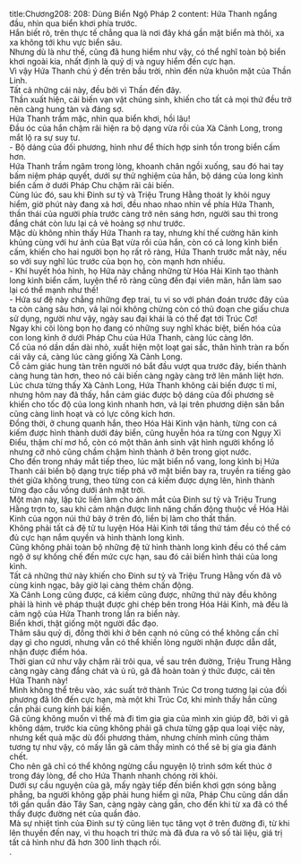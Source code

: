 title:Chương208: 208: Dùng Biển Ngộ Pháp 2
content:
Hứa Thanh ngẩng đầu, nhìn qua biển khơi phía trước.<br>Hắn biết rõ, trên thực tế chẳng qua là nơi đây khá gần mặt biển mà thôi, xa xa không tới khu vực biển sâu.<br>Nhưng dù là như thế, cũng đã hung hiểm như vậy, có thể nghĩ toàn bộ biển khơi ngoài kia, nhất định là quỷ dị và nguy hiểm đến cực hạn.<br>Vì vậy Hứa Thanh chú ý đến trên bầu trời, nhìn đến nửa khuôn mặt của Thần Linh.<br>Tất cả những cái này, đều bởi vì Thần đến đây.<br>Thần xuất hiện, cải biến vạn vật chúng sinh, khiến cho tất cả mọi thứ đều trở nên càng hung tàn và đáng sợ.<br>Hứa Thanh trầm mặc, nhìn qua biển khơi, hồi lâu!<br>Đầu óc của hắn chậm rãi hiện ra bộ dạng vừa rồi của Xà Cảnh Long, trong mắt lộ ra sự suy tư.<br>- Bộ dáng của đối phương, hình như để thích hợp sinh tồn trong biển cấm hơn.<br>Hứa Thanh trầm ngâm trong lòng, khoanh chân ngồi xuống, sau đó hai tay bấm niệm pháp quyết, dưới sự thử nghiệm của hắn, bộ dáng của long kình biển cấm ở dưới Pháp Chu chậm rãi cải biến.<br>Cùng lúc đó, sau khi Đinh sư tỷ và Triệu Trung Hằng thoát ly khỏi nguy hiểm, giờ phút này đang xả hơi, đều nhao nhao nhìn về phía Hứa Thanh, thần thái của người phía trước càng trở nên sáng hơn, người sau thì trong đắng chát còn lưu lại cả vẻ hoảng sợ như trước.<br>Mặc dù không nhìn thấy Hứa Thanh ra tay, nhưng khí thế cường hãn kinh khủng cùng với hư ảnh của Bạt vừa rồi của hắn, còn có cả long kình biển cấm, khiến cho hai người bọn họ rất rõ ràng, Hứa Thanh trước mắt này, nếu so với suy nghĩ lúc trước của bọn họ, còn mạnh hơn nhiều.<br>- Khí huyết hóa hình, họ Hứa này chẳng những từ Hóa Hải Kinh tạo thành long kình biển cấm, luyện thể rõ ràng cũng đến đại viên mãn, hắn làm sao lại có thể mạnh như thế!<br>- Hứa sư đệ này chẳng những đẹp trai, tu vi so với phán đoán trước đây của ta còn càng sâu hơn, vả lại nói không chừng còn có thủ đoạn che giấu chưa sử dụng, người như vậy, ngày sau đại khái là có thể đạt tới Trúc Cơ!<br>Ngay khi cõi lòng bọn họ đang có những suy nghĩ khác biệt, biến hóa của con long kình ở dưới Pháp Chu của Hứa Thanh, càng lúc càng lớn.<br>Cổ của nó dần dần dài nhỏ, xuất hiện một loạt gai sắc, thân hình tràn ra bốn cái vây cá, càng lúc càng giống Xà Cảnh Long.<br>Cỗ cảm giác hung tàn trên người nó bắt đầu vượt qua trước đây, biến thành càng hung tàn hơn, theo nó cải biến càng ngày càng trở lên mãnh liệt hơn.<br>Lúc chưa từng thấy Xà Cảnh Long, Hứa Thanh không cải biến được tỉ mỉ, nhưng hôm nay đã thấy, hắn cảm giác được bộ dáng của đối phương sẽ khiến cho tốc độ của long kình nhanh hơn, vả lại trên phương diện săn bắn cũng càng linh hoạt và có lực công kích hơn.<br>Đồng thời, ở chung quanh hắn, theo Hóa Hải Kinh vận hành, từng con cá kiếm được hình thành dưới đáy biển, cũng huyễn hóa ra từng con Ngụy Xỉ Điểu, thậm chí mơ hồ, còn có một thân ảnh sinh vật hình người khổng lồ nhưng cỡ nhỏ cũng chầm chậm hình thành ở bên trong giọt nước.<br>Cho đến trong nháy mắt tiếp theo, lúc mặt biển nổ vang, long kình bị Hứa Thanh cải biến bộ dạng trực tiếp phá vỡ mặt biển bay ra, truyền ra tiếng gào thét giữa không trung, theo từng con cá kiếm được dựng lên, hình thành từng đạo cầu vồng dưới ánh mặt trời.<br>Một màn này, lập tức liền làm cho ánh mắt của Đinh sư tỷ và Triệu Trung Hằng trợn to, sau khi cảm nhận được linh năng chấn động thuộc về Hóa Hải Kinh của ngọn núi thứ bảy ở trên đó, liền bị làm cho thất thần.<br>Không phải tất cả đệ tử tu luyện Hóa Hải Kinh tới tầng thứ tám đều có thể có đủ cực hạn nắm quyền và hình thành long kình.<br>Cũng không phải toàn bộ những đệ tử hình thành long kình đều có thể cảm ngộ ở sự khống chế đến mức cực hạn, sau đó cải biến hình thái của long kình.<br>Tất cả những thứ này khiến cho Đinh sư tỷ và Triệu Trung Hằng vốn đã vô cùng kinh ngạc, bây giờ lại càng thêm chấn động.<br>Xà Cảnh Long cũng được, cá kiếm cũng được, những thứ này đều không phải là hình vẽ pháp thuật được ghi chép bên trong Hóa Hải Kinh, mà đều là cảm ngộ của Hứa Thanh trong lần ra biển này.<br>Biển khơi, thật giống một người đắc đạo.<br>Thâm sâu quỷ dị, đồng thời khi ở bên cạnh nó cũng có thể không cần chỉ dạy gì cho ngươi, nhưng vẫn có thể khiến lòng người nhận được dẫn dắt, nhận được điểm hóa.<br>Thời gian cứ như vậy chậm rãi trôi qua, về sau trên đường, Triệu Trung Hằng càng ngày càng đắng chát và ủ rũ, gã đã hoàn toàn ý thức được, cái tên Hứa Thanh này!<br>Mình không thể trêu vào, xác suất trở thành Trúc Cơ trong tương lại của đối phương đã lớn đến cực hạn, mà một khi Trúc Cơ, khi mình thấy hắn cũng cần phải cung kính bái kiến.<br>Gã cũng không muốn vì thế mà đi tìm gia gia của mình xin giúp đỡ, bởi vì gã không dám, trước kia cũng không phải gã chưa từng gặp qua loại việc này, nhưng kết quả mặc dù đối phương thảm, nhưng chính mình cũng thảm tương tự như vậy, có mấy lần gã cảm thấy mình có thể sẽ bị gia gia đánh chết.<br>Cho nên gã chỉ có thể không ngừng cầu nguyện lộ trình sớm kết thúc ở trong đáy lòng, để cho Hứa Thanh nhanh chóng rời khỏi.<br>Dưới sự cầu nguyện của gã, mấy ngày tiếp đến biển khơi gợn sóng bằng phẳng, ba người không gặp phải hung hiểm gì nữa, Pháp Chu cũng dần dần tới gần quần đảo Tây San, càng ngày càng gần, cho đến khi từ xa đã có thể thấy được đường nét của quần đảo.<br>Mà sự nhiệt tình của Đinh sư tỷ cũng liên tục tăng vọt ở trên đường đi, từ khi lên thuyền đến nay, vì thu hoạch tri thức mà đã đưa ra vô số tài liệu, giá trị tất cả hình như đã hơn 300 linh thạch rồi.<br>.<br>